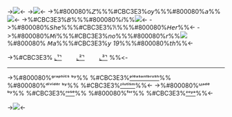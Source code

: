 ->![](https://64.media.tumblr.com/75101df02ba332426401d635e7f4bbe3/bce8dca2985aa844-2d/s400x600/259a9797c53acd0f000f8a8c92c62fd6ceb9168c.gifv)<-
->![](https://64.media.tumblr.com/75a379f440206bacac76d466c6df2712/227da40456c2f797-97/s400x600/533d45bdff3309267fd4f2a9564371202fd6cb2b.pnj)<-
->%#800080%𝘡%%%#CBC3E3%𝘰𝘺%%%#800080%𝘢%%![](https://64.media.tumblr.com/2d6e6f544bbb9cb338442a40a4d8a319/7ff15572939cc448-3c/s75x75_c1/0750e3a6b920f022d1dd784f1d55ded5db7092b4.gifv)<-
->%#CBC3E3%𝘉%%%#800080%𝘪%%![](https://64.media.tumblr.com/013815f1afbfbb6bc382a9c130205da2/7f4c2dc584095345-48/s75x75_c1/4987f1a097862b73011723fea65b70f674c20c34.pnj)<-
->%#800080%𝘚𝘩𝘦%%%#CBC3E3%𐙚%%%#800080%𝘏𝘦𝘳%%<-
->%#800080%𝘔𝘪%%%#CBC3E3%𝘯𝘰%%%#800080%𝘳%%![](https://64.media.tumblr.com/5c22f669fa5b54deba6738b30e318604/677352c2cfecb1b5-f2/s75x75_c1/6efd6f80160dc0da5ad871a208c9d5df8ca57d60.gifv)%#800080% 𝘔𝘢%%%#CBC3E3%𝘺 *19*%%%#800080%𝘵𝘩%%<-

->%#CBC3E3%  [⌞¹⌝](https://rentry.co/Alicefpeofficial_I#text) ㅤ ㅤ[⌞²⌝](https://rentry.co/Alicefpeofficial_II#text)ㅤ ㅤ [⌞³⌝](https://rentry.co/Alicefpeofficial_III#text)  %%<-




---

->%#800080%ᵍʳᵃᵖʰⁱᶜˢ ᵇʸ%% %#CBC3E3%[ᵖˡᵉᵃˢᵃⁿᵗᵇʳᵘˢʰ](https://www.tumblr.com/pleasantbrush)%% %#800080%ᵈⁱᵛⁱᵈᵉʳ ᵇʸ%% %#CBC3E3%[ᴾˡᵘᵗⁱˢᵐ](https://www.tumblr.com/plutism)%%<-
->%#800080%ᴹᵃᵈᵉ ᵇʸ%%  %#CBC3E3%[ʳᵒˢᵉ](https://github.com/FurinaTheFountain)%% %#800080%ᶠᵒʳ%% %#CBC3E3%[ᶻᵒʸᵃ](https://github.com/Alicefpeofficial)%%<-


->![](https://64.media.tumblr.com/307e3b00a4be60398acd1e1880cc657b/677352c2cfecb1b5-e1/s75x75_c1/cc3ae10f6480f14687c6aaf582b94166e4732bda.gifv)<-
